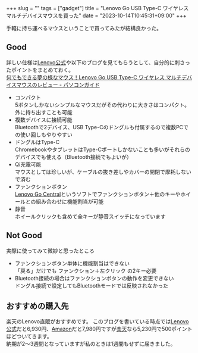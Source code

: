 +++
slug = ""
tags = ["gadget"]
title = "Lenovo Go USB Type-C ワイヤレス マルチデバイスマウスを買った"
date = "2023-10-14T10:45:31+09:00"
+++

手軽に持ち運べるマウスということで買ってみたが結構良かった。

<!--more-->

## Good

詳しい仕様は[Lenovo公式](https://www.lenovo.com/jp/ja/p/accessories-and-software/keyboards-and-mice/mice/4y51c21217?orgRef=https%253A%252F%252Fwww.google.com%252F#tech_specs)や以下のブログを見てもらうとして、自分的に刺さったポイントをまとめておく。  
[何でもできる夢の様なマウス！Lenovo Go USB Type-C ワイヤレス マルチデバイスマウスのレビュー - パソコンガイド](https://www.gipsyjazznyumon.com/life/lenovo-go-usb-typec-wireless-multi-device-mouse-review)

* コンパクト  
    5ボタンしかないシンプルなマウスだがその代わりに大きさはコンパクト。外に持ち出すことも可能
* 複数デバイスに接続可能  
    Bluetoothで2デバイス、USB Type-Cのドングルも付属するので複数PCでの使い回しもやりやすい
* ドングルはType-C  
    ChromebookやタブレットはType-Cポートしかないことも多いがそれらのデバイスでも使える（Bluetooth接続でもよいが）
* Qi充電可能  
    マウスとしては珍しいが、ケーブルの抜き差しやカバーの開閉で摩耗しないで済む
* ファンクションボタン  
    [Lenovo Go Central](https://support.lenovo.com/jp/ja/downloads/ds550561-lenovo-go-central-for-windowsr-7-and-windows-10-64-bit)というソフトでファンクションボタン＋他のキーやホイールとの組み合わせに機能割当が可能
* 静音  
    ホイールクリックも含めて全キーが静音スイッチになっています

## Not Good

実際に使ってみて微妙と思ったところ

* ファンクションボタン単体に機能割当はできない  
    「戻る」だけでも ファンクション＋左クリック の2キー必要
* Bluetooth接続の場合はファンクションボタンの動作を変更できない  
    ドングル接続で設定してもBluetoothモードでは反映されなかった

## おすすめの購入先

楽天のLenovo直販がおすすめです。
このブログを書いている時点では[Lenovo公式](https://www.lenovo.com/jp/ja/p/accessories-and-software/keyboards-and-mice/mice/4y51c21217)だと6,930円、[Amazon](https://amzn.to/3M1WdQJ)だと7,980円ですが[楽天](https://hb.afl.rakuten.co.jp/ichiba/363db879.2b295c21.363db87a.8b01ac26/?pc=https%3A%2F%2Fitem.rakuten.co.jp%2Flenovopc%2Fgy51c21211%2F&link_type=hybrid_url&ut=eyJwYWdlIjoiaXRlbSIsInR5cGUiOiJoeWJyaWRfdXJsIiwic2l6ZSI6IjI0MHgyNDAiLCJuYW0iOjEsIm5hbXAiOiJyaWdodCIsImNvbSI6MSwiY29tcCI6ImRvd24iLCJwcmljZSI6MSwiYm9yIjoxLCJjb2wiOjEsImJidG4iOjEsInByb2QiOjAsImFtcCI6ZmFsc2V9)なら5,230円で500ポイントほどついてきます。  
納期が2～3週間となっていますが私のときは1週間もせずに届きました。
